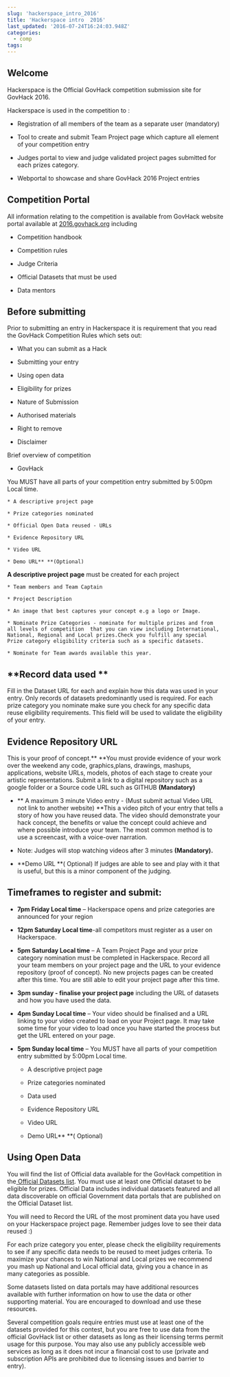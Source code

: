 ```yaml
---
slug: 'hackerspace_intro_2016'
title: 'Hackerspace intro  2016'
last_updated: '2016-07-24T16:24:03.948Z'
categories:
  - comp
tags:
---
```


## Welcome

Hackerspace is the Official GovHack competition submission site for GovHack 2016.

Hackerspace is used in the competition to :

* Registration of all members of the team as a separate user (mandatory)

* Tool to create and submit Team Project page  which capture all element of your competition entry

* Judges portal  to view and judge  validated project pages submitted for each prizes category.

* Webportal to showcase and share GovHack 2016 Project entries

## Competition Portal

All information relating to the competition is available from GovHack website portal available at [2016.govhack.org](http://2016.govhack.org) including

* Competition handbook  

* Competition rules

* Judge Criteria

* Official Datasets that must be used

* Data mentors

## Before submitting

Prior to submitting an entry in Hackerspace it is  requirement that you read the GovHack Competition Rules which sets out:

* What you can submit as a Hack

* Submitting your entry

* Using open data

* Eligibility for prizes

* Nature of Submission

* Authorised materials

* Right to remove

* Disclaimer

Brief overview of competition

* GovHack 

You MUST have all parts of your competition entry submitted by 5:00pm Local time.  

    * A descriptive project page  

    * Prize categories nominated 

    * Official Open Data reused - URLs  

    * Evidence Repository URL  

    * Video URL 

    * Demo URL** **(Optional)

**A descriptive project page** must be created for each project

    * Team members and Team Captain

    * Project Description

    * An image that best captures your concept e.g a logo or Image.

    * Nominate Prize Categories - nominate for multiple prizes and from all levels of competition  that you can view including International, National, Regional and Local prizes.Check you fulfill any special Prize category eligibility criteria such as a specific datasets.

    * Nominate for Team awards available this year.

## **Record data used  ** 

Fill in the Dataset URL  for each and explain how this data was used  in your entry. Only records of datasets predominantly used is required.  For each prize category you nominate make sure you check for any specific data reuse eligibility requirements.  This field will be used to validate the eligibility of your entry.

## Evidence Repository URL  

This is your proof of concept.**  **You must provide evidence of your work over the weekend  any code, graphics,plans, drawings, mashups, applications, website URLs, models, photos of each  stage to create your artistic representations. Submit a link to a digital repository such as  a google folder or a Source code URL such as GITHUB **(Mandatory)**

* ** A maximum 3 minute Video entry - (Must submit actual Video URL not link to another website) **This a video pitch of your entry that tells a story of how you have reused data. The video should demonstrate your hack concept, the benefits or value the concept could achieve and where possible introduce your team. The most common method is to use a screencast, with a voice-over narration.

* Note: Judges will stop watching videos after 3 minutes **(Mandatory).**

* **Demo URL **( Optional) If judges are able to see and play with it that is useful, but this is a minor component of the judging. 

## Timeframes to register and submit:

* **7pm Friday Local time** – Hackerspace opens and prize categories are announced for your region

* **12pm Saturday Local time**-all competitors must register as a user on Hackerspace.

* **5pm Saturday Local time** – A Team Project Page and your prize category nomination must be completed in Hackerspace.    Record all your team members on your project page and the URL to your evidence repository (proof of concept).  No new projects pages can be created after this time.  You are still able to edit your project page after this time.

* **3pm sunday - finalise your project page** including the URL of datasets and how you have used the data.

* **4pm Sunday Local  time** – Your video should be finalised and a URL linking to your video created to load on your Project page. It may take some time for your video to load once you have started the process but get the URL entered on your page.

* **5pm Sunday local time** –  You MUST have all parts of your competition entry submitted by 5:00pm Local time.  

    * A descriptive project page 

    * Prize categories nominated 

    * Data used  

    * Evidence Repository URL  

    * Video URL 

    * Demo URL** **( Optional)

## Using Open Data

You will find the list of Official data available for the GovHack competition in the[ Official Datasets list](http://portal.govhack.org/datasets.html). You must use at least one Official dataset to be eligible for prizes.  Official Data includes individual datasets featured and all data discoverable on official Government data portals that are published on the Official Dataset list.

You will need to Record the URL of the most prominent data you have used on your Hackerspace project page. Remember judges love to see their data reused :)

For each prize category you enter, please check the eligibility requirements to see if any specific data  needs to be reused to meet judges criteria.  To maximize your chances to win National and Local prizes we recommend you mash up National and Local official data, giving you a chance in as many categories as possible.

Some datasets listed on data portals may have additional resources available with further information on how to use the data or other supporting material. You are encouraged to download and use these resources. 

Several competition goals require entries must use at least one of the datasets provided for this contest, but you are free to use data from the official GovHack list or other datasets as long as their licensing terms permit usage for this purpose. You may also use any publicly accessible web services as long as it does not incur a financial cost to use (private and subscription APIs are prohibited due to licensing issues and barrier to entry).


